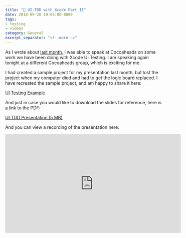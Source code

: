 ```yaml
---
title: "🧪 UI-TDD with Xcode Part II"
date: 2018-09-20 19:03:00-0000
tags:
- testing
- videos
category: General
excerpt_separator: "<!--more-->"
---
```


As I wrote about [last month](https://bennorris.org/2018/08/14/uitdd-with-xcode.html), I was able to speak at Cocoaheads on some work we have been doing with Xcode UI Testing. I am speaking again tonight at a different Cocoaheads group, which is exciting for me.
<!--more-->

I had created a sample project for my presentation last month, but lost the project when my computer died and had to get the logic board replaced. I have recreated the sample project, and am happy to share it here:

[UI Testing Example](https://github.com/benjaminsnorris/UITestingExample)

And just in case you would like to download the slides for reference, here is a link to the PDF:

[UI TDD Presentation (5 MB)](https://www.bennorris.blog/uploads/2019/7140e68aef.pdf)

And you can view a recording of the presentation here:

<iframe width="560" height="315" src="https://www.youtube-nocookie.com/embed/kLl7DIDv4Js" frameborder="0" allow="accelerometer; autoplay; encrypted-media; gyroscope; picture-in-picture" allowfullscreen></iframe>
